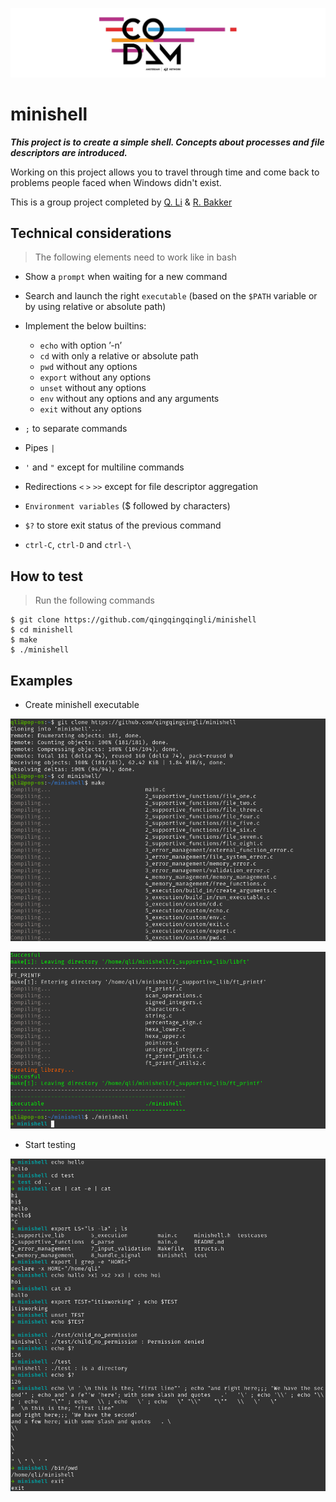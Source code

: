 [![Logo](https://github.com/qingqingqingli/readme_images/blob/master/codam_logo_1.png)](https://github.com/qingqingqingli/minishell)

# minishell
***This project is to create a simple shell. Concepts about processes and file descriptors are introduced.***

Working on this project allows you to travel through time and come back to problems people faced when Windows didn't exist. 

This is a group project completed by [Q. Li](https://github.com/qingqingqingli") & [R. Bakker](https://github.com/rbakker96)

## Technical considerations
> The following elements need to work like in bash

- Show a ```prompt``` when waiting for a new command

- Search and launch the right ```executable``` (based on the ```$PATH``` variable or by using relative or absolute path)

- Implement the below builtins:
  - ```echo``` with option ’-n’
  - ```cd``` with only a relative or absolute path
  - ```pwd``` without any options
  - ```export``` without any options
  - ```unset``` without any options
  - ```env``` without any options and any arguments
  - ```exit``` without any options

- ```;``` to separate commands

- Pipes ```|```

- ```'``` and ```"``` except for multiline commands

- Redirections ```<``` ```>``` ```>>``` except for file descriptor aggregation

- ```Environment variables``` ($ followed by characters)

- ```$?``` to store exit status of the previous command

- ```ctrl-C```, ```ctrl-D``` and ```ctrl-\```

## How to test
> Run the following commands

```shell
$ git clone https://github.com/qingqingqingli/minishell
$ cd minishell
$ make
$ ./minishell
```

## Examples

- Create minishell executable

[![minishell_0](https://github.com/qingqingqingli/readme_images/blob/master/minishell_0.png)](https://github.com/qingqingqingli/minishell)

[![minishell_1](https://github.com/qingqingqingli/readme_images/blob/master/minishell_1.png)](https://github.com/qingqingqingli/minishell)

- Start testing

[![minishell_2](https://github.com/qingqingqingli/readme_images/blob/master/minishell_2.png)](https://github.com/qingqingqingli/minishell)